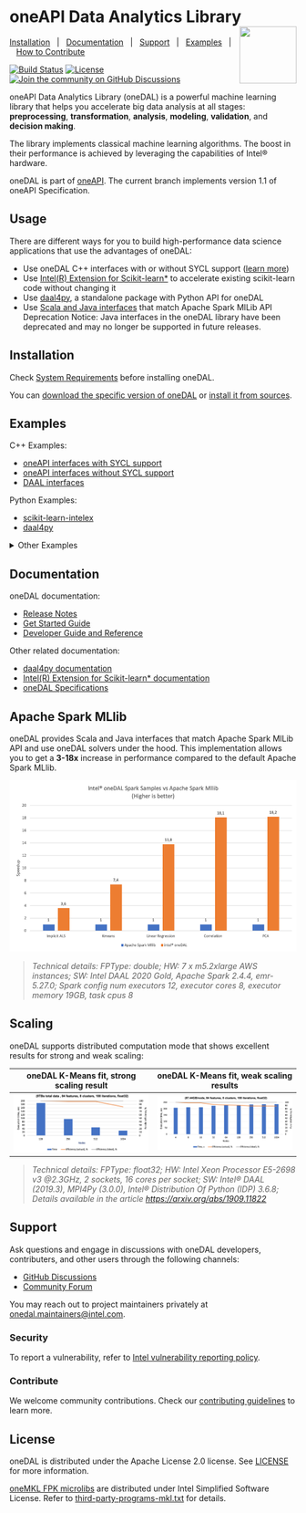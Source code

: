 ﻿<!--
******************************************************************************
* Copyright 2014 Intel Corporation
*
* Licensed under the Apache License, Version 2.0 (the "License");
* you may not use this file except in compliance with the License.
* You may obtain a copy of the License at
*
*     http://www.apache.org/licenses/LICENSE-2.0
*
* Unless required by applicable law or agreed to in writing, software
* distributed under the License is distributed on an "AS IS" BASIS,
* WITHOUT WARRANTIES OR CONDITIONS OF ANY KIND, either express or implied.
* See the License for the specific language governing permissions and
* limitations under the License.
*******************************************************************************/-->

# oneAPI Data Analytics Library <!-- omit in toc --> <img align="right" width="100" height="100" src="https://spec.oneapi.io/oneapi-logo-white-scaled.jpg">

[Installation](#installation)&nbsp;&nbsp;&nbsp;|&nbsp;&nbsp;&nbsp;[Documentation](#documentation)&nbsp;&nbsp;&nbsp;|&nbsp;&nbsp;&nbsp;[Support](#support)&nbsp;&nbsp;&nbsp;|&nbsp;&nbsp;&nbsp;[Examples](#examples)&nbsp;&nbsp;&nbsp;|&nbsp;&nbsp;&nbsp;[How to Contribute](CONTRIBUTING.md)&nbsp;&nbsp;&nbsp;

[![Build Status](https://dev.azure.com/daal/DAAL/_apis/build/status/oneapi-src.oneDAL?branchName=master)](https://dev.azure.com/daal/DAAL/_build/latest?definitionId=5&branchName=master) [![License](https://img.shields.io/github/license/oneapi-src/oneDAL.svg)](https://github.com/oneapi-src/oneDAL/blob/master/LICENSE) [![Join the community on GitHub Discussions](https://badgen.net/badge/join%20the%20discussion/on%20github/black?icon=github)](https://github.com/oneapi-src/oneDAL/discussions)

oneAPI Data Analytics Library (oneDAL) is a powerful machine learning library that helps you accelerate big data analysis at all stages: **preprocessing**, **transformation**, **analysis**, **modeling**, **validation**, and **decision making**.

The library implements classical machine learning algorithms. The boost in their performance is achieved by leveraging the capabilities of Intel&reg; hardware.

oneDAL is part of [oneAPI](https://oneapi.io). The current branch implements version 1.1 of oneAPI Specification.

## Usage

There are different ways for you to build high-performance data science applications that use the advantages of oneDAL:
- Use oneDAL C++ interfaces with or without SYCL support ([learn more](https://oneapi-src.github.io/oneDAL/#oneapi-vs-daal-interfaces))
- Use [Intel(R) Extension for Scikit-learn*](https://intel.github.io/scikit-learn-intelex/) to accelerate existing scikit-learn code without changing it
- Use [daal4py](https://github.com/intel/scikit-learn-intelex/tree/master/daal4py), a standalone package with Python API for oneDAL
- Use [Scala and Java interfaces](#apache-spark-mllib) that match Apache Spark MlLib API
Deprecation Notice: Java interfaces in the oneDAL library have been deprecated and may no longer be supported in future releases.

## Installation

Check [System Requirements](https://oneapi-src.github.io/oneDAL/system-requirements.html) before installing oneDAL.

You can [download the specific version of oneDAL](https://github.com/oneapi-src/oneDAL/releases) or [install it from sources](INSTALL.md).

## Examples

C++ Examples:

- [oneAPI interfaces with SYCL support](https://github.com/oneapi-src/oneDAL/tree/master/examples/oneapi/dpc)
- [oneAPI interfaces without SYCL support](https://github.com/oneapi-src/oneDAL/tree/master/examples/oneapi/cpp)
- [DAAL interfaces](https://github.com/oneapi-src/oneDAL/tree/master/examples/daal/cpp)
  
Python Examples:
- [scikit-learn-intelex](https://github.com/intel/scikit-learn-intelex/tree/master/examples/notebooks)
- [daal4py](https://github.com/intel/scikit-learn-intelex/tree/master/examples/daal4py)

<details><summary>Other Examples</summary>

- [MPI](https://github.com/oneapi-src/oneDAL/tree/master/samples/daal/cpp/mpi)
- [MySQL](https://github.com/oneapi-src/oneDAL/tree/master/samples/daal/cpp/mysql)
Deprecation Notice: Java interfaces in the oneDAL library have been deprecated and may no longer be supported in future releases. This includes Scala, Spark and Hadoop samples
- [Java](https://github.com/oneapi-src/oneDAL/tree/master/examples/daal/java)
- [Java Spark](https://github.com/oneapi-src/oneDAL/tree/master/samples/daal/java/spark)
- [Scala Spark](https://github.com/oneapi-src/oneDAL/tree/master/samples/daal/scala/spark)
- [Hadoop](https://github.com/oneapi-src/oneDAL/tree/master/samples/daal/java/hadoop)



</details>

## Documentation

oneDAL documentation:

- [Release Notes](https://github.com/oneapi-src/oneDAL/releases) 
- [Get Started Guide](https://oneapi-src.github.io/oneDAL/quick-start.html)
- [Developer Guide and Reference](http://oneapi-src.github.io/oneDAL/)

Other related documentation:

- [daal4py documentation](https://intelpython.github.io/daal4py/)
- [Intel(R) Extension for Scikit-learn* documentation](https://intel.github.io/scikit-learn-intelex/)
- [oneDAL Specifications](https://spec.oneapi.com/versions/latest/elements/oneDAL/source/index.html)

## Apache Spark MLlib

oneDAL provides Scala and Java interfaces that match Apache Spark MlLib API and use oneDAL solvers under the hood. This implementation allows you to get a **3-18x** increase in performance compared to the default Apache Spark MLlib.

<img style="display:inline;" height=300 width=550 src="docs/readme-charts/intel%20oneDAL%20Spark%20samples%20vs%20Apache%20Spark%20MLlib.png"></a>

>*Technical details: FPType: double; HW: 7 x m5.2xlarge AWS instances; SW: Intel DAAL 2020 Gold, Apache Spark 2.4.4, emr-5.27.0; Spark config num executors 12, executor cores 8, executor memory 19GB, task cpus 8*

## Scaling

oneDAL supports distributed computation mode that shows excellent results for strong and weak scaling:

oneDAL K-Means fit, strong scaling result | oneDAL K-Means fit, weak scaling results
:-------------------------:|:-------------------------:
![](docs/readme-charts/Intel%20oneDAL%20KMeans%20strong%20scaling.png)  |   ![](docs/readme-charts/intel%20oneDAL%20KMeans%20weak%20scaling.png)

>*Technical details: FPType: float32; HW: Intel Xeon Processor E5-2698 v3 @2.3GHz, 2 sockets, 16 cores per socket; SW: Intel® DAAL (2019.3), MPI4Py (3.0.0), Intel® Distribution Of Python (IDP) 3.6.8; Details available in the article https://arxiv.org/abs/1909.11822*

## Support

Ask questions and engage in discussions with oneDAL developers, contributers, and other users through the following channels:

- [GitHub Discussions](https://github.com/oneapi-src/oneDAL/discussions)
- [Community Forum](https://community.intel.com/t5/Intel-oneAPI-Data-Analytics/bd-p/oneapi-data-analytics-library)

You may reach out to project maintainers privately at onedal.maintainers@intel.com.

### Security <!-- omit in toc -->

To report a vulnerability, refer to [Intel vulnerability reporting policy](https://www.intel.com/content/www/us/en/security-center/default.html).

### Contribute <!-- omit in toc -->

We welcome community contributions. Check our [contributing guidelines](CONTRIBUTING.md) to learn more.

## License <!-- omit in toc -->

oneDAL is distributed under the Apache License 2.0 license. See [LICENSE](LICENSE) for more information.

[oneMKL FPK microlibs](https://github.com/oneapi-src/oneDAL/releases/tag/Dependencies)
are distributed under Intel Simplified Software License.
Refer to [third-party-programs-mkl.txt](third-party-programs-mkl.txt) for details.
